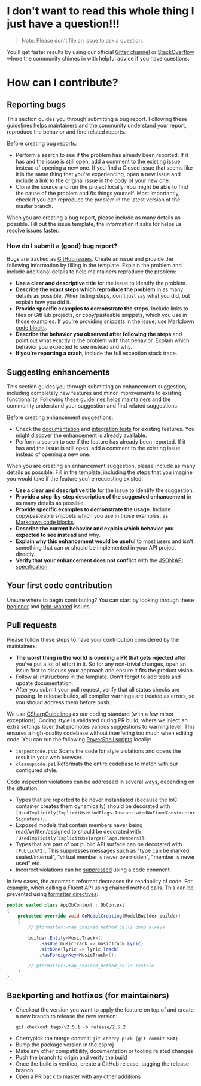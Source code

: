 # I don't want to read this whole thing I just have a question!!!

> Note: Please don't file an issue to ask a question.

You'll get faster results by using our official [Gitter channel](https://gitter.im/json-api-dotnet-core/Lobby) or [StackOverflow](https://stackoverflow.com/search?q=jsonapidotnetcore) where the community chimes in with helpful advice if you have questions.

# How can I contribute?

## Reporting bugs

This section guides you through submitting a bug report.
Following these guidelines helps maintainers and the community understand your report, reproduce the behavior and find related reports.

Before creating bug reports:
- Perform a search to see if the problem has already been reported. If it has and the issue is still open, add a comment to the existing issue instead of opening a new one. If you find a Closed issue that seems like it is the same thing that you're experiencing, open a new issue and include a link to the original issue in the body of your new one.
- Clone the source and run the project locally. You might be able to find the cause of the problem and fix things yourself. Most importantly, check if you can reproduce the problem in the latest version of the master branch.

When you are creating a bug report, please include as many details as possible.
Fill out the issue template, the information it asks for helps us resolve issues faster.

### How do I submit a (good) bug report?

Bugs are tracked as [GitHub issues](https://github.com/json-api-dotnet/JsonApiDotNetCore/issues). Create an issue and provide the following information by filling in the template.
Explain the problem and include additional details to help maintainers reproduce the problem:

- **Use a clear and descriptive title** for the issue to identify the problem.
- **Describe the exact steps which reproduce the problem** in as many details as possible. When listing steps, don't just say what you did, but explain how you did it. 
- **Provide specific examples to demonstrate the steps.** Include links to files or GitHub projects, or copy/pasteable snippets, which you use in those examples. If you're providing snippets in the issue, use [Markdown code blocks](https://docs.github.com/en/github/writing-on-github/creating-and-highlighting-code-blocks).
- **Describe the behavior you observed after following the steps** and point out what exactly is the problem with that behavior. Explain which behavior you expected to see instead and why.
- **If you're reporting a crash**, include the full exception stack trace.

## Suggesting enhancements

This section guides you through submitting an enhancement suggestion, including completely new features and minor improvements to existing functionality. Following these guidelines helps maintainers and the community understand your suggestion and find related suggestions.

Before creating enhancement suggestions:
- Check the [documentation](https://www.jsonapi.net/usage/resources/index.html) and [integration tests](https://github.com/json-api-dotnet/JsonApiDotNetCore/tree/master/test/JsonApiDotNetCoreExampleTests/IntegrationTests) for existing features. You might discover the enhancement is already available.
- Perform a search to see if the feature has already been reported. If it has and the issue is still open, add a comment to the existing issue instead of opening a new one.

When you are creating an enhancement suggestion, please include as many details as possible. Fill in the template, including the steps that you imagine you would take if the feature you're requesting existed.

- **Use a clear and descriptive title** for the issue to identify the suggestion.
- **Provide a step-by-step description of the suggested enhancement** in as many details as possible.
- **Provide specific examples to demonstrate the usage.** Include copy/pasteable snippets which you use in those examples, as [Markdown code blocks](https://docs.github.com/en/github/writing-on-github/creating-and-highlighting-code-blocks).
- **Describe the current behavior and explain which behavior you expected to see instead** and why.
- **Explain why this enhancement would be useful** to most users and isn't something that can or should be implemented in your API project directly.
- **Verify that your enhancement does not conflict** with the [JSON:API specification](https://jsonapi.org/).

## Your first code contribution

Unsure where to begin contributing? You can start by looking through these [beginner](https://github.com/json-api-dotnet/JsonApiDotNetCore/labels/good%20first%20issue) and [help-wanted](https://github.com/json-api-dotnet/JsonApiDotNetCore/labels/help%20wanted) issues.

## Pull requests

Please follow these steps to have your contribution considered by the maintainers:

- **The worst thing in the world is opening a PR that gets rejected** after you've put a lot of effort in it. So for any non-trivial changes, open an issue first to discuss your approach and ensure it fits the product vision.
- Follow all instructions in the template. Don't forget to add tests and update documentation.
- After you submit your pull request, verify that all status checks are passing. In release builds, all compiler warnings are treated as errors, so you should address them before push.

We use [CSharpGuidelines](https://csharpcodingguidelines.com/) as our coding standard (with a few minor exceptions). Coding style is validated during PR build, where we inject an extra settings layer that promotes various suggestions to warning level. This ensures a high-quality codebase without interfering too much when editing code.
You can run the following [PowerShell scripts](https://github.com/PowerShell/PowerShell/releases) locally:
- `inspectcode.ps1`: Scans the code for style violations and opens the result in your web browser.
- `cleanupcode.ps1` Reformats the entire codebase to match with our configured style.

Code inspection violations can be addressed in several ways, depending on the situation:
- Types that are reported to be never instantiated (because the IoC container creates them dynamically) should be decorated with `[UsedImplicitly(ImplicitUseKindFlags.InstantiatedNoFixedConstructorSignature)]`.
- Exposed models that contain members never being read/written/assigned to should be decorated with `[UsedImplicitly(ImplicitUseTargetFlags.Members)]`.
- Types that are part of our public API surface can be decorated with `[PublicAPI]`. This suppresses messages such as "type can be marked sealed/internal", "virtual member is never overridden", "member is never used" etc.
- Incorrect violations can be [suppressed](https://www.jetbrains.com/help/resharper/Code_Analysis__Code_Inspections.html#ids-of-code-inspections) using a code comment.

In few cases, the automatic reformat decreases the readability of code. For example, when calling a Fluent API using chained method calls. This can be prevented using [formatter directives](https://www.jetbrains.com/help/resharper/Enforcing_Code_Formatting_Rules.html#configure):

```c#
public sealed class AppDbContext : DbContext
{
    protected override void OnModelCreating(ModelBuilder builder)
    {
        // @formatter:wrap_chained_method_calls chop_always

        builder.Entity<MusicTrack>()
            .HasOne(musicTrack => musicTrack.Lyric)
            .WithOne(lyric => lyric.Track)
            .HasForeignKey<MusicTrack>();

        // @formatter:wrap_chained_method_calls restore
    }
}
```

## Backporting and hotfixes (for maintainers)

- Checkout the version you want to apply the feature on top of and create a new branch to release the new version:
  ```
  git checkout tags/v2.5.1 -b release/2.5.2
  ```
- Cherrypick the merge commit: `git cherry-pick {git commit SHA}`
- Bump the package version in the csproj
- Make any other compatibility, documentation or tooling related changes
- Push the branch to origin and verify the build
- Once the build is verified, create a GitHub release, tagging the release branch
- Open a PR back to master with any other additions
